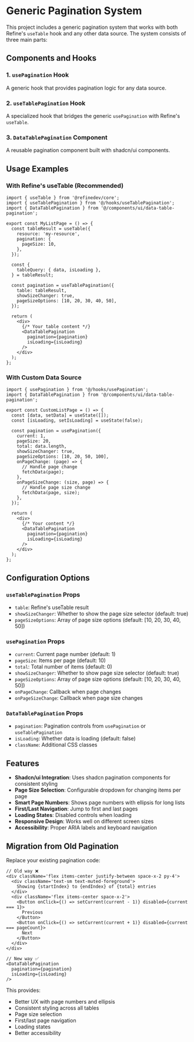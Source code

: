 # Generic Pagination System

This project includes a generic pagination system that works with both Refine's `useTable` hook and any other data source. The system consists of three main parts:

## Components and Hooks

### 1. `usePagination` Hook
A generic hook that provides pagination logic for any data source.

### 2. `useTablePagination` Hook
A specialized hook that bridges the generic `usePagination` with Refine's `useTable`.

### 3. `DataTablePagination` Component
A reusable pagination component built with shadcn/ui components.

## Usage Examples

### With Refine's useTable (Recommended)

```tsx
import { useTable } from '@refinedev/core';
import { useTablePagination } from '@/hooks/useTablePagination';
import { DataTablePagination } from '@/components/ui/data-table-pagination';

export const MyListPage = () => {
  const tableResult = useTable({
    resource: 'my-resource',
    pagination: {
      pageSize: 10,
    },
  });

  const {
    tableQuery: { data, isLoading },
  } = tableResult;

  const pagination = useTablePagination({
    table: tableResult,
    showSizeChanger: true,
    pageSizeOptions: [10, 20, 30, 40, 50],
  });

  return (
    <div>
      {/* Your table content */}
      <DataTablePagination
        pagination={pagination}
        isLoading={isLoading}
      />
    </div>
  );
};
```

### With Custom Data Source

```tsx
import { usePagination } from '@/hooks/usePagination';
import { DataTablePagination } from '@/components/ui/data-table-pagination';

export const CustomListPage = () => {
  const [data, setData] = useState([]);
  const [isLoading, setIsLoading] = useState(false);

  const pagination = usePagination({
    current: 1,
    pageSize: 20,
    total: data.length,
    showSizeChanger: true,
    pageSizeOptions: [10, 20, 50, 100],
    onPageChange: (page) => {
      // Handle page change
      fetchData(page);
    },
    onPageSizeChange: (size, page) => {
      // Handle page size change
      fetchData(page, size);
    },
  });

  return (
    <div>
      {/* Your content */}
      <DataTablePagination
        pagination={pagination}
        isLoading={isLoading}
      />
    </div>
  );
};
```

## Configuration Options

### `useTablePagination` Props

- `table`: Refine's useTable result
- `showSizeChanger`: Whether to show the page size selector (default: true)
- `pageSizeOptions`: Array of page size options (default: [10, 20, 30, 40, 50])

### `usePagination` Props

- `current`: Current page number (default: 1)
- `pageSize`: Items per page (default: 10)
- `total`: Total number of items (default: 0)
- `showSizeChanger`: Whether to show page size selector (default: true)
- `pageSizeOptions`: Array of page size options (default: [10, 20, 30, 40, 50])
- `onPageChange`: Callback when page changes
- `onPageSizeChange`: Callback when page size changes

### `DataTablePagination` Props

- `pagination`: Pagination controls from `usePagination` or `useTablePagination`
- `isLoading`: Whether data is loading (default: false)
- `className`: Additional CSS classes

## Features

- **Shadcn/ui Integration**: Uses shadcn pagination components for consistent styling
- **Page Size Selection**: Configurable dropdown for changing items per page
- **Smart Page Numbers**: Shows page numbers with ellipsis for long lists
- **First/Last Navigation**: Jump to first and last pages
- **Loading States**: Disabled controls when loading
- **Responsive Design**: Works well on different screen sizes
- **Accessibility**: Proper ARIA labels and keyboard navigation

## Migration from Old Pagination

Replace your existing pagination code:

```tsx
// Old way ❌
<div className='flex items-center justify-between space-x-2 py-4'>
  <div className='text-sm text-muted-foreground'>
    Showing {startIndex} to {endIndex} of {total} entries
  </div>
  <div className='flex items-center space-x-2'>
    <Button onClick={() => setCurrent(current - 1)} disabled={current === 1}>
      Previous
    </Button>
    <Button onClick={() => setCurrent(current + 1)} disabled={current === pageCount}>
      Next
    </Button>
  </div>
</div>

// New way ✅
<DataTablePagination
  pagination={pagination}
  isLoading={isLoading}
/>
```

This provides:
- Better UX with page numbers and ellipsis
- Consistent styling across all tables
- Page size selection
- First/last page navigation
- Loading states
- Better accessibility 